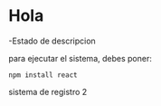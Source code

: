 <h1>Hola</h1>

-Estado de descripcion

para ejecutar el sistema, debes poner:

```npm install react```


sistema de registro 2
